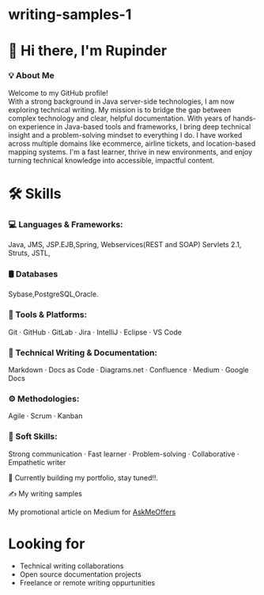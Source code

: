 # writing-samples-1
# 👋 Hi there, I'm Rupinder
### 💡 About Me  
Welcome to my GitHub profile!  
With a strong background in Java server-side technologies, I am now exploring technical writing. My mission is to bridge the gap between complex technology and clear, helpful documentation. With years of hands-on experience in Java-based tools and frameworks, I bring deep technical insight and a problem-solving mindset to everything I do. I have worked across multiple domains like ecommerce, airline tickets, and location-based mapping systems. I'm a fast learner, thrive in new environments, and enjoy turning technical knowledge into accessible, impactful content.
# 🛠️ Skills
### 💻 Languages & Frameworks:
Java, JMS, JSP.EJB,Spring, Webservices(REST and SOAP) Servlets 2.1, Struts, JSTL, 
### 🛢️ Databases
Sybase,PostgreSQL,Oracle.
### 🧰 Tools & Platforms:
Git · GitHub · GitLab · Jira  · IntelliJ · Eclipse · VS Code			
### 📝 Technical Writing & Documentation:
Markdown · Docs as Code · Diagrams.net · Confluence · Medium · Google Docs
### ⚙️ Methodologies:
Agile · Scrum · Kanban
### 💬 Soft Skills:
Strong communication · Fast learner · Problem-solving · Collaborative · Empathetic writer

🚧 Currently building my portfolio, stay tuned!!. 

✍️ My writing samples

My promotional article on Medium for [AskMeOffers](https://medium.com/p/a83bf3bce994)

# Looking for
- Technical writing collaborations
- Open source documentation projects
- Freelance or remote writing oppurtunities
